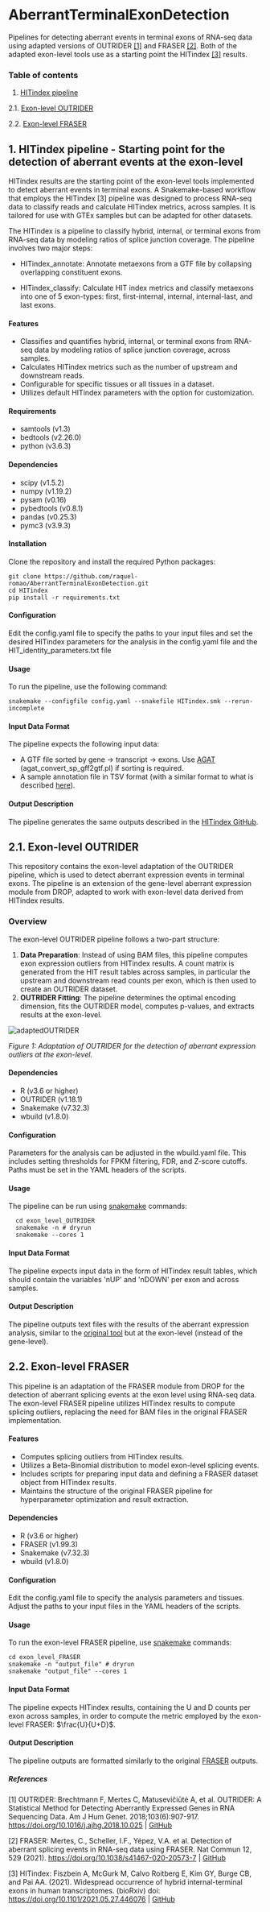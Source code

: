 # AberrantTerminalExonDetection
Pipelines for detecting aberrant events in terminal exons of RNA-seq data using adapted versions of OUTRIDER [[1]](https://github.com/raquel-romao/AberrantTerminalExonDetection/edit/main/README.md#references) and FRASER [[2]](https://github.com/raquel-romao/AberrantTerminalExonDetection/edit/main/README.md#references). Both of the adapted exon-level tools use as a starting point the HITindex [[3]](https://github.com/raquel-romao/AberrantTerminalExonDetection/edit/main/README.md#references) results.

### Table of contents

1. [HITindex pipeline](https://github.com/raquel-romao/AberrantTerminalExonDetection/tree/main#1-hitindex-pipeline---starting-point-for-the-detection-of-aberrant-events-at-the-exon-level)
   
2.1. [Exon-level OUTRIDER](https://github.com/raquel-romao/AberrantTerminalExonDetection/tree/main#21-exon-level-outrider)

2.2. [Exon-level FRASER](https://github.com/raquel-romao/AberrantTerminalExonDetection/edit/main/README.md#22-exon-level-fraser) 



## 1. HITindex pipeline - Starting point for the detection of aberrant events at the exon-level

  HITindex results are the starting point of the exon-level tools implemented to detect aberrant events in terminal exons. A Snakemake-based workflow that employs the HITindex [3] pipeline was designed to process RNA-seq data to classify reads and calculate HITindex metrics, across samples. It is tailored for use with GTEx samples but can be adapted for other datasets.
  
  The HITindex is a pipeline to classify hybrid, internal, or terminal exons from RNA-seq data by modeling ratios of splice junction coverage. The pipeline involves two major steps:
   
  - HITindex_annotate: Annotate metaexons from a GTF file by collapsing overlapping constituent exons.

  - HITindex_classify: Calculate HIT index metrics and classify metaexons into one of 5 exon-types: first, first-internal, internal, internal-last, and last exons.
  
  
  #### Features
  - Classifies and quantifies hybrid, internal, or terminal exons from RNA-seq data by modeling ratios of splice junction coverage, across samples.
  - Calculates HITindex metrics such as the number of upstream and downstream reads.
  - Configurable for specific tissues or all tissues in a dataset.
  - Utilizes default HITindex parameters with the option for customization.
  
  #### Requirements
  - samtools (v1.3)
  - bedtools (v2.26.0)
  - python (v3.6.3)
  
  #### Dependencies
  - scipy (v1.5.2)
  - numpy (v1.19.2)
  - pysam (v0.16)
  - pybedtools (v0.8.1)
  - pandas (v0.25.3)
  - pymc3 (v3.9.3)
  
  #### Installation
  Clone the repository and install the required Python packages:
  
    git clone https://github.com/raquel-romao/AberrantTerminalExonDetection.git
    cd HITindex
    pip install -r requirements.txt
  
  #### Configuration
  
  Edit the config.yaml file to specify the paths to your input files and set the desired HITindex parameters for the analysis in the config.yaml file and the HIT_identity_parameters.txt file
  
  #### Usage
  
  To run the pipeline, use the following command:
  
    snakemake --configfile config.yaml --snakefile HITindex.smk --rerun-incomplete
  
  
  #### Input Data Format
  
  The pipeline expects the following input data:
  - A GTF file sorted by gene -> transcript -> exons. Use [AGAT](https://github.com/NBISweden/AGAT) (agat_convert_sp_gff2gtf.pl) if sorting is required.
  - A sample annotation file in TSV format (with a similar format to what is described [here](https://gagneurlab-drop.readthedocs.io/en/latest/prepare.html#creating-the-sample-annotation-table)).
  
  #### Output Description
  
  The pipeline generates the same outputs described in the [HITindex GitHub](https://github.com/thepailab/HITindex).


## 2.1. Exon-level OUTRIDER
  
  This repository contains the exon-level adaptation of the OUTRIDER pipeline, which is used to detect aberrant expression events in terminal exons. The pipeline is an extension of the gene-level aberrant expression module from DROP, adapted to work with exon-level data derived from HITindex results.
  
  ### Overview
  
  The exon-level OUTRIDER pipeline follows a two-part structure:
  
  1. **Data Preparation**: Instead of using BAM files, this pipeline computes exon expression outliers from HITindex results. A count matrix is generated from the HIT result tables across samples, in particular the upstream and downstream read counts per exon, which is then used to create an OUTRIDER dataset.
  2. **OUTRIDER Fitting**: The pipeline determines the optimal encoding dimension, fits the OUTRIDER model, computes p-values, and extracts results at the exon-level.
  
  
  ![adaptedOUTRIDER](https://github.com/raquel-romao/AberrantTerminalExonDetection/assets/92799656/ed7d9372-3aa9-4e36-a67d-1c1236757a3d)
  
  *Figure 1: Adaptation of OUTRIDER for the detection of aberrant expression outliers at the exon-level.*
  
  #### Dependencies
  
  - R (v3.6 or higher)
  - OUTRIDER (v1.18.1)
  - Snakemake (v7.32.3)
  - wbuild (v1.8.0)
  
  
  #### Configuration
  
 Parameters for the analysis can be adjusted in the wbuild.yaml file. This includes setting thresholds for FPKM filtering, FDR, and Z-score cutoffs. 
 Paths must be set in the YAML headers of the scripts.
  
  #### Usage
  
  The pipeline can be run using [snakemake](https://snakemake.readthedocs.io/en/stable/) commands:
  
      cd exon_level_OUTRIDER
      snakemake -n # dryrun
      snakemake --cores 1 
    
  #### Input Data Format
  
  The pipeline expects input data in the form of HITindex result tables, which should contain the variables 'nUP' and 'nDOWN' per exon and across samples.
  
  #### Output Description
  
  The pipeline outputs text files with the results of the aberrant expression analysis, similar to the [original tool](https://github.com/gagneurlab/outrider) but at the exon-level (instead of the gene-level).


## 2.2. Exon-level FRASER

This pipeline is an adaptation of the FRASER module from DROP for the detection of aberrant splicing events at the exon level using RNA-seq data. The exon-level FRASER pipeline utilizes HITindex results to compute splicing outliers, replacing the need for BAM files in the original FRASER implementation.

#### Features

- Computes splicing outliers from HITindex results.
- Utilizes a Beta-Binomial distribution to model exon-level splicing events.
- Includes scripts for preparing input data and defining a FRASER dataset object from HITindex results.
- Maintains the structure of the original FRASER pipeline for hyperparameter optimization and result extraction.


#### Dependencies

- R (v3.6 or higher)
- FRASER (v1.99.3)
- Snakemake (v7.32.3)
- wbuild (v1.8.0)

#### Configuration

Edit the config.yaml file to specify the analysis parameters and tissues. Adjust the paths to your input files in the YAML headers of the scripts.

#### Usage

To run the exon-level FRASER pipeline, use [snakemake](https://snakemake.readthedocs.io/en/stable/) commands:

    cd exon_level_FRASER
    snakemake -n "output_file" # dryrun
    snakemake "output_file" --cores 1 
    

#### Input Data Format

The pipeline expects HITindex results, containing the U and D counts per exon across samples, in order to compute the metric employed by the exon-level FRASER: $\frac{U}{U+D}$.

#### Output Description

The pipeline outputs are formatted similarly to the original [FRASER](https://github.com/c-mertes/FRASER) outputs.


##### References
[1] OUTRIDER: Brechtmann F, Mertes C, Matusevičiūtė A, et al. OUTRIDER: A Statistical Method for Detecting Aberrantly Expressed Genes in RNA Sequencing Data. Am J Hum Genet. 2018;103(6):907-917. https://doi.org/10.1016/j.ajhg.2018.10.025 | [GitHub](https://github.com/gagneurlab/drop/tree/master/drop/modules/aberrant-expression-pipeline)

[2] FRASER: Mertes, C., Scheller, I.F., Yépez, V.A. et al. Detection of aberrant splicing events in RNA-seq data using FRASER. Nat Commun 12, 529 (2021). https://doi.org/10.1038/s41467-020-20573-7 | [GitHub](https://github.com/gagneurlab/drop/tree/master/drop/modules/aberrant-splicing-pipeline)

[3] HITindex: Fiszbein A, McGurk M, Calvo Roitberg E, Kim GY, Burge CB, and Pai AA. (2021). Widespread occurrence of hybrid internal-terminal exons in human transcriptomes. (bioRxiv) doi: https://doi.org/10.1101/2021.05.27.446076 | [GitHub](https://github.com/thepailab/HITindex)



